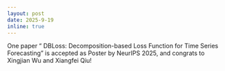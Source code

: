 ```yaml
---
layout: post
date: 2025-9-19
inline: true
---
```


One paper “	
DBLoss: Decomposition-based Loss Function for Time Series Forecasting” is accepted as Poster by NeurIPS 2025, and congrats to Xingjian Wu and Xiangfei Qiu! 